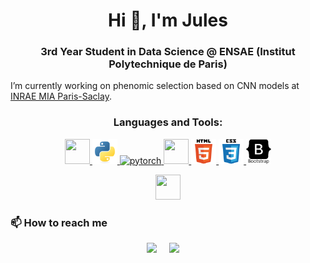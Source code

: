 <h1 align="center">Hi 👋, I'm Jules</h1>
<h3 align="center">3rd Year Student in Data Science @ ENSAE (Institut Polytechnique de Paris)</h3>

I’m currently working on phenomic selection based on CNN models at [INRAE MIA Paris-Saclay]([https://crest.science/](https://mia-ps.inrae.fr/)).

<h3 align="center">Languages and Tools:</h3>
<p align="center"> <a href="https://www.r-project.org" target="_blank" rel="noreferrer"> <img src="https://cdn.simpleicons.org/r/#276DC3.svg" width="40" height="40"/> </a> <a href="https://www.python.org" target="_blank" rel="noreferrer"> <img src="https://raw.githubusercontent.com/devicons/devicon/master/icons/python/python-original.svg" alt="python" width="40" height="40"/> </a> <a href="https://pytorch.org/" target="_blank" rel="noreferrer"> <img src="https://www.vectorlogo.zone/logos/pytorch/pytorch-icon.svg" alt="pytorch" width="40" height="40"/> </a> <a href="https://streamlit.io" target="_blank" rel="noreferrer"> <img src="https://cdn.simpleicons.org/streamlit/#1A162D.svg" width="40" height="40"/> </a> <a href="https://www.w3.org/html/" target="_blank" rel="noreferrer"> <img src="https://raw.githubusercontent.com/devicons/devicon/master/icons/html5/html5-original-wordmark.svg" alt="html5" width="40" height="40"/> </a> <a href="https://www.w3schools.com/css/" target="_blank" rel="noreferrer"> <img src="https://raw.githubusercontent.com/devicons/devicon/master/icons/css3/css3-original-wordmark.svg" alt="css3" width="40" height="40"/> </a> <a href="https://getbootstrap.com" target="_blank" rel="noreferrer"> <img src="https://raw.githubusercontent.com/devicons/devicon/master/icons/bootstrap/bootstrap-plain-wordmark.svg" alt="bootstrap" width="40" height="40"/> </a> </p>
<p align="center"> <a target="_blank" rel="noreferrer"> <img src="https://cdn.simpleicons.org/mcdonalds/#FBC817.svg" width="40" height="40"/></a> </p>

### 📫 How to reach me
<p align="center">
  <a target="_blank"href="https://www.linkedin.com/in/jbrable"><img src="https://img.shields.io/badge/linkedin-%230077B5.svg?&style=for-the-badge&logo=linkedin&logoColor=white" /></a>&nbsp;&nbsp;&nbsp;&nbsp;
  <a href="mailto:jules.brable@ensae.fr?subject=Hello%20Jules,%20from%20Github"><img src="https://img.shields.io/badge/MAIL-%23D14836.svg?&style=for-the-badge&logo=Mail.Ru&logoColor=white" /></a>&nbsp;&nbsp;&nbsp;&nbsp;
</p>
